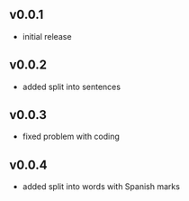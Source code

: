 ## v0.0.1

* initial release

## v0.0.2

* added split into sentences

## v0.0.3

* fixed problem with coding

## v0.0.4

* added split into words with Spanish marks
